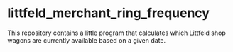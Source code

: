# littfeld_merchant_ring_frequency

This repository contains a little program that calculates which Littfeld shop wagons are currently available based on a given date.
